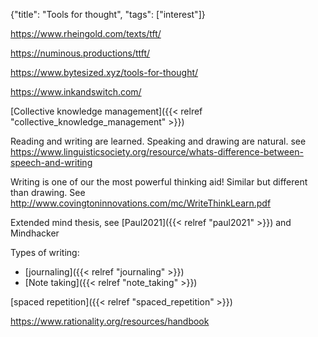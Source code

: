 {"title": "Tools for thought", "tags": ["interest"]}

https://www.rheingold.com/texts/tft/

https://numinous.productions/ttft/

https://www.bytesized.xyz/tools-for-thought/

https://www.inkandswitch.com/

[Collective knowledge management]({{< relref "collective_knowledge_management" >}})

Reading and writing are learned. Speaking and drawing are natural.
see https://www.linguisticsociety.org/resource/whats-difference-between-speech-and-writing

Writing is one of our the most powerful thinking aid! Similar but different than drawing.
See http://www.covingtoninnovations.com/mc/WriteThinkLearn.pdf

Extended mind thesis, see [Paul2021]({{< relref "paul2021" >}}) and Mindhacker

Types of writing:
* [journaling]({{< relref "journaling" >}})
* [Note taking]({{< relref "note_taking" >}})

[spaced repetition]({{< relref "spaced_repetition" >}})

https://www.rationality.org/resources/handbook

